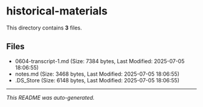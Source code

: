 # historical-materials

This directory contains **3** files.

## Files

- 0604-transcript-1.md (Size: 7384 bytes, Last Modified: 2025-07-05 18:06:55)
- notes.md (Size: 3468 bytes, Last Modified: 2025-07-05 18:06:55)
- .DS_Store (Size: 6148 bytes, Last Modified: 2025-07-05 18:06:55)

---
*This README was auto-generated.*
